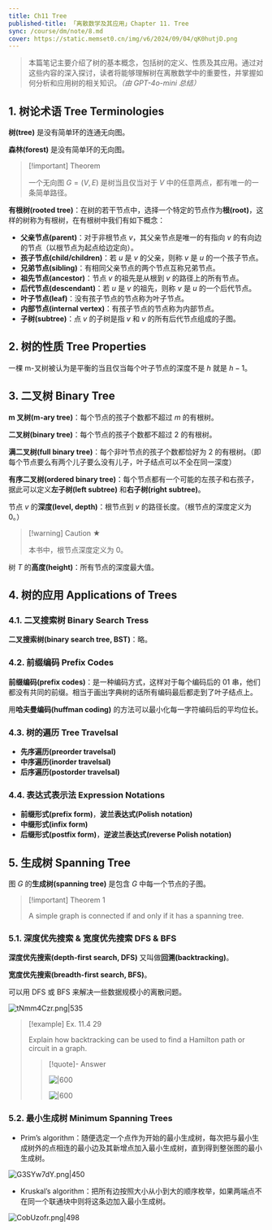 ```yaml
---
title: Ch11 Tree
published-title: 「离散数学及其应用」Chapter 11. Tree
sync: /course/dm/note/8.md
cover: https://static.memset0.cn/img/v6/2024/09/04/qK0hutjD.png
---
```


> 本篇笔记主要介绍了树的基本概念，包括树的定义、性质及其应用。通过对这些内容的深入探讨，读者将能够理解树在离散数学中的重要性，并掌握如何分析和应用树的相关知识。_（由 GPT-4o-mini 总结）_

<!-- more -->

## 1. 树论术语 Tree Terminologies

**树(tree)** 是没有简单环的连通无向图。

**森林(forest)** 是没有简单环的无向图。

> [!important] Theorem
>
> 一个无向图 $G=(V,E)$ 是树当且仅当对于 $V$ 中的任意两点，都有唯一的一条简单路径。

**有根树(rooted tree)**：在树的若干节点中，选择一个特定的节点作为**根(root)**，这样的树称为有根树，在有根树中我们有如下概念：

- **父亲节点(parent)**：对于非根节点 $v$，其父亲节点是唯一的有指向 $v$ 的有向边的节点（以根节点为起点给边定向）。
- **孩子节点(child/children)**：若 $u$ 是 $v$ 的父亲，则称 $v$ 是 $u$ 的一个孩子节点。
- **兄弟节点(sibling)**：有相同父亲节点的两个节点互称兄弟节点。
- **祖先节点(ancestor)**：节点 $v$ 的祖先是从根到 $v$ 的路径上的所有节点。
- **后代节点(descendant)**：若 $u$ 是 $v$ 的祖先，则称 $v$ 是 $u$ 的一个后代节点。
- **叶子节点(leaf)**：没有孩子节点的节点称为叶子节点。
- **内部节点(internal vertex)**：有孩子节点的节点称为内部节点。
- **子树(subtree)**：点 $v$ 的子树是指 $v$ 和 $v$ 的所有后代节点组成的子图。

## 2. 树的性质 Tree Properties

一棵 m-叉树被认为是平衡的当且仅当每个叶子节点的深度不是 $h$ 就是 $h-1$。

## 3. 二叉树 Binary Tree

**m 叉树(m-ary tree)**：每个节点的孩子个数都不超过 $m$ 的有根树。

**二叉树(binary tree)**：每个节点的孩子个数都不超过 $2$ 的有根树。

**满二叉树(full binary tree)**：每个非叶节点的孩子个数都恰好为 $2$ 的有根树。（即每个节点要么有两个儿子要么没有儿子，叶子结点可以不全在同一深度）

**有序二叉树(ordered binary tree)**：每个节点都有一个可能的左孩子和右孩子，据此可以定义**左子树(left subtree)** 和**右子树(right subtree)**。

节点 $v$ 的**深度(level, depth)**：根节点到 $v$ 的路径长度。（根节点的深度定义为 $0$。）

> [!warning] Caution ★
>
> 本书中，根节点深度定义为 $0$。

树 $T$ 的**高度(height)**：所有节点的深度最大值。

## 4. 树的应用 Applications of Trees

### 4.1. 二叉搜索树 Binary Search Tress

**二叉搜索树(binary search tree, BST)**：略。

### 4.2. 前缀编码 Prefix Codes

**前缀编码(prefix codes)**：是一种编码方式，这样对于每个编码后的 01 串，他们都没有共同的前缀。相当于画出字典树的话所有编码最后都走到了叶子结点上。

用**哈夫曼编码(huffman coding)** 的方法可以最小化每一字符编码后的平均位长。

### 4.3. 树的遍历 Tree Travelsal

- **先序遍历(preorder travelsal)**
- **中序遍历(inorder travelsal)**
- **后序遍历(postorder travelsal)**

### 4.4. 表达式表示法 Expression Notations

- **前缀形式(prefix form)**，**波兰表达式(Polish notation)**
- **中缀形式(infix form)**
- **后缀形式(postfix form)**，**逆波兰表达式(reverse Polish notation)**

## 5. 生成树 Spanning Tree

图 $G$ 的**生成树(spanning tree)** 是包含 $G$ 中每一个节点的子图。

> [!important] Theorem 1
>
> A simple graph is connected if and only if it has a spanning tree.

### 5.1. 深度优先搜索 & 宽度优先搜索 DFS & BFS

**深度优先搜索(depth-first search, DFS)** 又叫做**回溯(backtracking)**。

**宽度优先搜索(breadth-first search, BFS)**。

可以用 DFS 或 BFS 来解决一些数据规模小的离散问题。

![tNmm4Czr.png|535](https://static.memset0.cn/img/v6/2024/06/22/tNmm4Czr.png)

> [!example] Ex. 11.4 29
>
> Explain how backtracking can be used to find a Hamilton path or circuit in a graph.
>
> > [!quote]- Answer
> >
> > ![|600](https://static.memset0.cn/img/v6/2024/06/22/APw1zFtg.png)
> >
> > ![|600](https://static.memset0.cn/img/v6/2024/06/22/re1sEyKF.png)

### 5.2. 最小生成树 Minimum Spanning Trees

- Prim’s algorithm：随便选定一个点作为开始的最小生成树，每次把与最小生成树外的点相连的最小边及其新增点加入最小生成树，直到得到整张图的最小生成树。

![G3SYw7dY.png|450](https://static.memset0.cn/img/v6/2024/06/22/G3SYw7dY.png)

- Kruskal’s algorithm：把所有边按照大小从小到大的顺序枚举，如果两端点不在同一个联通块中则将这条边加入最小生成树。

![CobUzofr.png|498](https://static.memset0.cn/img/v6/2024/06/22/CobUzofr.png)

